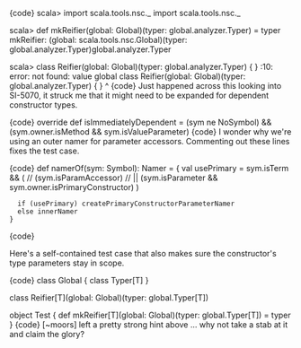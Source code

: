 {code}
scala> import scala.tools.nsc._
import scala.tools.nsc._

scala> def mkReifier(global: Global)(typer: global.analyzer.Typer) = typer
mkReifier: (global: scala.tools.nsc.Global)(typer: global.analyzer.Typer)global.analyzer.Typer

scala> class Reifier(global: Global)(typer: global.analyzer.Typer) { }
<console>:10: error: not found: value global
      class Reifier(global: Global)(typer: global.analyzer.Typer) { }
                                           ^
{code}
Just happened across this looking into SI-5070, it struck me that it might need to be expanded for dependent constructor types.

{code}
override def isImmediatelyDependent = (sym ne NoSymbol) && (sym.owner.isMethod && sym.isValueParameter)
{code}
I wonder why we're using an outer namer for parameter accessors.
Commenting out these lines fixes the test case.

{code}
    def namerOf(sym: Symbol): Namer = {
      val usePrimary = sym.isTerm && (
//           (sym.isParamAccessor)
//        ||
        (sym.isParameter && sym.owner.isPrimaryConstructor)
      )

      if (usePrimary) createPrimaryConstructorParameterNamer
      else innerNamer
    }
{code}

Here's a self-contained test case that also makes sure the constructor's type parameters stay in scope.

{code}
class Global {
  class Typer[T]
}

class Reifier[T](global: Global)(typer: global.Typer[T])

object Test {
  def mkReifier[T](global: Global)(typer: global.Typer[T]) = typer
}
{code}
[~moors] left a pretty strong hint above ... why not take a stab at it and claim the glory?
